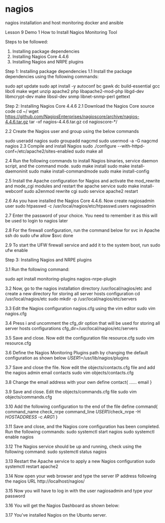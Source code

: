 # nagios
nagios installation and host monitoring docker and ansible


Lesson 9 Demo 1
How to Install Nagios Monitoring Tool


Steps to be followed:
1.	Installing package dependencies
2.	Installing Nagios Core 4.4.6
3.	Installing Nagios and NRPE plugins

Step 1: Installing package dependencies
1.1	Install the package dependencies using the following commands:

sudo apt update
sudo apt install -y autoconf bc gawk dc build-essential gcc libc6 make wget unzip apache2 php libapache2-mod-php libgd-dev libmcrypt-dev make libssl-dev snmp libnet-snmp-perl gettext


Step 2: Installing Nagios Core 4.4.6
2.1	Download the Nagios Core source code
cd ~/
wget https://github.com/NagiosEnterprises/nagioscore/archive/nagios-4.4.6.tar.gz
tar -xf nagios-4.4.6.tar.gz
cd nagioscore-*/

2.2	Create the Nagios user and group using the below commands

sudo useradd nagios
sudo groupadd nagcmd
sudo usermod -a -G nagcmd nagios
2.3	Compile and install Nagios
sudo ./configure --with-httpd-conf=/etc/apache2/sites-enabled
sudo make all

2.4	Run the following commands to install Nagios binaries, service daemon script, and the command mode.
sudo make install
sudo make install-daemoninit
sudo make install-commandmode
sudo make install-config

2.5	Install the Apache configuration for Nagios and activate the mod_rewrite and mode_cgi modules and restart the apache service
sudo make install-webconf
sudo a2enmod rewrite cgi
sudo service apache2 restart

2.6	As you have installed the Nagios Core 4.4.6. Now create nagiosadmin user
sudo htpasswd -c /usr/local/nagios/etc/htpasswd.users nagiosadmin

2.7	Enter the password of your choice. You need to remember it as this will be used to login to nagios later

2.8	For the firewall configuration, run the command below
for svc in Apache ssh
do
sudo ufw allow $svc
done

2.9	To start the UFW firewall service and add it to the system boot, run
sudo ufw enable

Step 3: Installing Nagios and NRPE plugins

3.1	Run the following command:

sudo apt install monitoring-plugins nagios-nrpe-plugin

3.2	Now, go to the nagios installation directory /usr/local/nagios/etc and create a new directory for storing all server hosts configuration
cd /usr/local/nagios/etc
sudo mkdir -p /usr/local/nagios/etc/servers

3.3	Edit the Nagios configuration nagios.cfg using the vim editor
sudo vim nagios.cfg

3.4	Press i and uncomment the cfg_dir option that will be used for storing all server hosts configurations
cfg_dir=/usr/local/nagios/etc/servers
	 

3.5	Save and close. Now edit the configuration file resource.cfg
sudo vim resource.cfg

3.6	Define the Nagios Monitoring Plugins path by changing the default configuration as shown below
$USER1$=/usr/lib/nagios/plugins
 

3.7	Save and close the file. Now edit the objects/contacts.cfg file and add the nagios admin email contacts
sudo vim objects/contacts.cfg

3.8	Change the email address with your own
define contact{
        ......
        email             <YourEmailId>
}

3.9	 Save and close. Edit the objects/commands.cfg file
sudo vim objects/commands.cfg

3.10	Add the following configuration to the end of the file
define command{
       command_name check_nrpe
       command_line $USER1$/check_nrpe -H $HOSTADDRESS$ -c $ARG1$
}

3.11	Save and close, and the Nagios core configuration has been completed. Run the following commands:
sudo systemctl start nagios
sudo systemctl enable nagios

3.12	The Nagios service should be up and running, check using the following command:
sudo systemctl status nagios

 

3.13	Restart the Apache service to apply a new Nagios configuration
sudo systemctl restart apache2

3.14	Now open your web browser and type the server IP address following the nagios URL 
http://localhost/nagios/

3.15	Now you will have to log in with the user nagiosadmin and type your password

 
3.16	You will get the Nagios Dashboard as shown below:
 
3.17	You've installed Nagios on the Ubuntu server.

 



